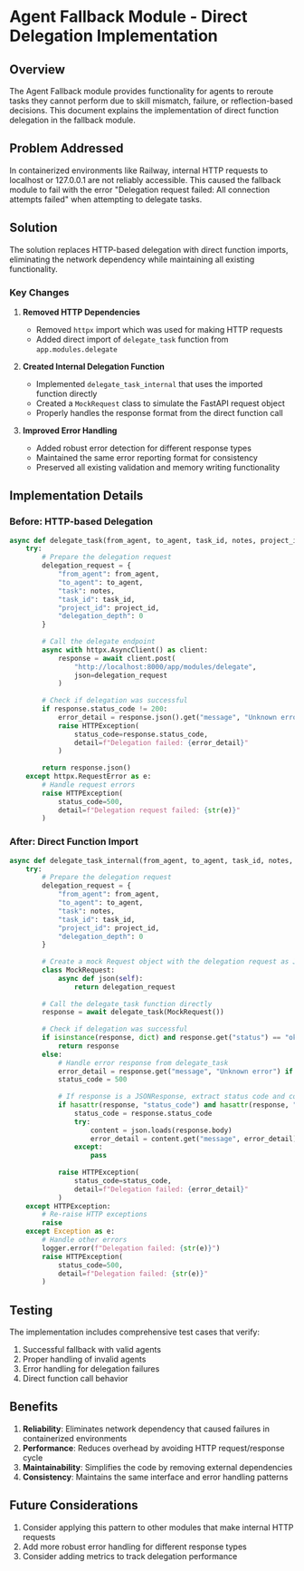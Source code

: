 # Agent Fallback Module - Direct Delegation Implementation

## Overview

The Agent Fallback module provides functionality for agents to reroute tasks they cannot perform due to skill mismatch, failure, or reflection-based decisions. This document explains the implementation of direct function delegation in the fallback module.

## Problem Addressed

In containerized environments like Railway, internal HTTP requests to localhost or 127.0.0.1 are not reliably accessible. This caused the fallback module to fail with the error "Delegation request failed: All connection attempts failed" when attempting to delegate tasks.

## Solution

The solution replaces HTTP-based delegation with direct function imports, eliminating the network dependency while maintaining all existing functionality.

### Key Changes

1. **Removed HTTP Dependencies**
   - Removed `httpx` import which was used for making HTTP requests
   - Added direct import of `delegate_task` function from `app.modules.delegate`

2. **Created Internal Delegation Function**
   - Implemented `delegate_task_internal` that uses the imported function directly
   - Created a `MockRequest` class to simulate the FastAPI request object
   - Properly handles the response format from the direct function call

3. **Improved Error Handling**
   - Added robust error detection for different response types
   - Maintained the same error reporting format for consistency
   - Preserved all existing validation and memory writing functionality

## Implementation Details

### Before: HTTP-based Delegation

```python
async def delegate_task(from_agent, to_agent, task_id, notes, project_id=None):
    try:
        # Prepare the delegation request
        delegation_request = {
            "from_agent": from_agent,
            "to_agent": to_agent,
            "task": notes,
            "task_id": task_id,
            "project_id": project_id,
            "delegation_depth": 0
        }
        
        # Call the delegate endpoint
        async with httpx.AsyncClient() as client:
            response = await client.post(
                "http://localhost:8000/app/modules/delegate",
                json=delegation_request
            )
        
        # Check if delegation was successful
        if response.status_code != 200:
            error_detail = response.json().get("message", "Unknown error")
            raise HTTPException(
                status_code=response.status_code,
                detail=f"Delegation failed: {error_detail}"
            )
        
        return response.json()
    except httpx.RequestError as e:
        # Handle request errors
        raise HTTPException(
            status_code=500,
            detail=f"Delegation request failed: {str(e)}"
        )
```

### After: Direct Function Import

```python
async def delegate_task_internal(from_agent, to_agent, task_id, notes, project_id=None):
    try:
        # Prepare the delegation request
        delegation_request = {
            "from_agent": from_agent,
            "to_agent": to_agent,
            "task": notes,
            "task_id": task_id,
            "project_id": project_id,
            "delegation_depth": 0
        }
        
        # Create a mock Request object with the delegation request as JSON
        class MockRequest:
            async def json(self):
                return delegation_request
        
        # Call the delegate_task function directly
        response = await delegate_task(MockRequest())
        
        # Check if delegation was successful
        if isinstance(response, dict) and response.get("status") == "ok":
            return response
        else:
            # Handle error response from delegate_task
            error_detail = response.get("message", "Unknown error") if isinstance(response, dict) else "Delegation failed"
            status_code = 500
            
            # If response is a JSONResponse, extract status code and content
            if hasattr(response, "status_code") and hasattr(response, "body"):
                status_code = response.status_code
                try:
                    content = json.loads(response.body)
                    error_detail = content.get("message", error_detail)
                except:
                    pass
            
            raise HTTPException(
                status_code=status_code,
                detail=f"Delegation failed: {error_detail}"
            )
    except HTTPException:
        # Re-raise HTTP exceptions
        raise
    except Exception as e:
        # Handle other errors
        logger.error(f"Delegation failed: {str(e)}")
        raise HTTPException(
            status_code=500,
            detail=f"Delegation failed: {str(e)}"
        )
```

## Testing

The implementation includes comprehensive test cases that verify:

1. Successful fallback with valid agents
2. Proper handling of invalid agents
3. Error handling for delegation failures
4. Direct function call behavior

## Benefits

1. **Reliability**: Eliminates network dependency that caused failures in containerized environments
2. **Performance**: Reduces overhead by avoiding HTTP request/response cycle
3. **Maintainability**: Simplifies the code by removing external dependencies
4. **Consistency**: Maintains the same interface and error handling patterns

## Future Considerations

1. Consider applying this pattern to other modules that make internal HTTP requests
2. Add more robust error handling for different response types
3. Consider adding metrics to track delegation performance
